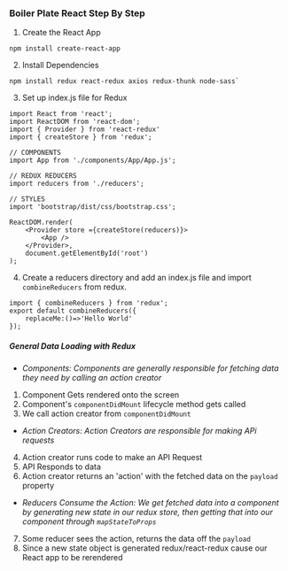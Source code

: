 ### Boiler Plate React Step By Step

1. Create the React App
```
npm install create-react-app
```

2. Install Dependencies
```
npm install redux react-redux axios redux-thunk node-sass`
```

3. Set up index.js file for Redux
```
import React from 'react';
import ReactDOM from 'react-dom';
import { Provider } from 'react-redux'
import { createStore } from 'redux';

// COMPONENTS
import App from './components/App/App.js';

// REDUX REDUCERS
import reducers from './reducers';

// STYLES
import 'bootstrap/dist/css/bootstrap.css';
```

```
ReactDOM.render(
    <Provider store ={createStore(reducers)}>
        <App />
    </Provider>,
    document.getElementById('root')
);
```

4. Create a reducers directory and add an index.js file and import `combineReducers` from redux.
```
import { combineReducers } from 'redux';
export default combineReducers({
    replaceMe:()=>'Hello World'
});
```

##### General Data Loading with Redux
- _*Components:* Components are generally responsible for fetching data they need by calling an action creator_
 1. Component Gets rendered onto the screen
 2. Component's `componentDidMount` lifecycle method gets called
 3. We call action creator from `componentDidMount`

- _*Action Creators:* Action Creators are responsible for making APi requests_
 4. Action creator runs code to make an API Request
 5. API Responds to data
 6. Action creator returns an 'action' with the fetched data on the `payload` property

- _*Reducers Consume the Action: We get fetched data into a component by generating new state in our redux store, then getting that into our component through `mapStateToProps`*_
 7. Some reducer sees the action, returns the data off the `payload`
 8. Since a new state object is generated redux/react-redux cause our React app to be rerendered